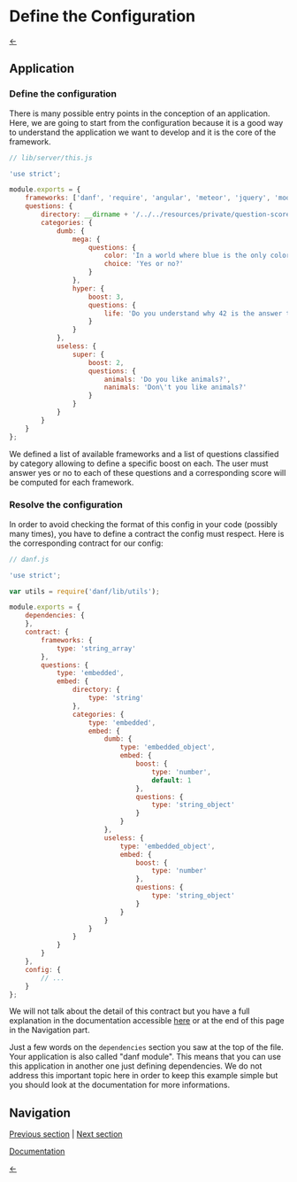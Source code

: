 Define the Configuration
========================

[←](index.md)

Application
-----------

### Define the configuration

There is many possible entry points in the conception of an application. Here, we are going to start from the configuration because it is a good way to understand the application we want to develop and it is the core of the framework.

```javascript
// lib/server/this.js

'use strict';

module.exports = {
    frameworks: ['danf', 'require', 'angular', 'meteor', 'jquery', 'mootools'],
    questions: {
        directory: __dirname + '/../../resources/private/question-scores',
        categories: {
            dumb: {
                mega: {
                    questions: {
                        color: 'In a world where blue is the only color, is blue your favorite color?',
                        choice: 'Yes or no?'
                    }
                },
                hyper: {
                    boost: 3,
                    questions: {
                        life: 'Do you understand why 42 is the answer to the ultimate question of life, the universe, and everything?'
                    }
                }
            },
            useless: {
                super: {
                    boost: 2,
                    questions: {
                        animals: 'Do you like animals?',
                        nanimals: 'Don\'t you like animals?'
                    }
                }
            }
        }
    }
};
```

We defined a list of available frameworks and a list of questions classified by category allowing to define a specific boost on each.
The user must answer yes or no to each of these questions and a corresponding score will be computed for each framework.

### Resolve the configuration

In order to avoid checking the format of this config in your code (possibly many times), you have to define a contract the config must respect.
Here is the corresponding contract for our config:

```javascript
// danf.js

'use strict';

var utils = require('danf/lib/utils');

module.exports = {
    dependencies: {
    },
    contract: {
        frameworks: {
            type: 'string_array'
        },
        questions: {
            type: 'embedded',
            embed: {
                directory: {
                    type: 'string'
                },
                categories: {
                    type: 'embedded',
                    embed: {
                        dumb: {
                            type: 'embedded_object',
                            embed: {
                                boost: {
                                    type: 'number',
                                    default: 1
                                },
                                questions: {
                                    type: 'string_object'
                                }
                            }
                        },
                        useless: {
                            type: 'embedded_object',
                            embed: {
                                boost: {
                                    type: 'number'
                                },
                                questions: {
                                    type: 'string_object'
                                }
                            }
                        }
                    }
                }
            }
        }
    },
    config: {
        // ...
    }
};
```

We will not talk about the detail of this contract but you have a full explanation in the documentation accessible [here](../use/configuration.md) or at the end of this page in the Navigation part.

Just a few words on the `dependencies` section you saw at the top of the file. Your application is also called "danf module". This means that you can use this application in another one just defining dependencies. We do not address this important topic here in order to keep this example simple but you should look at the documentation for more informations.

Navigation
----------

[Previous section](app.md) |
 [Next section](object.md)

[Documentation](../use/configuration.md)

[←](index.md)